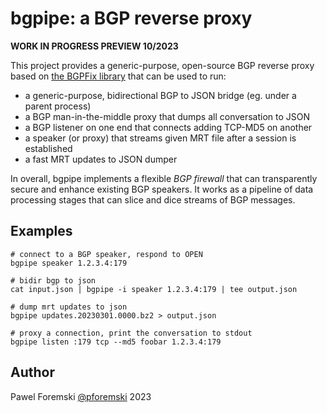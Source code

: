 # bgpipe: a BGP reverse proxy

**WORK IN PROGRESS PREVIEW 10/2023**

This project provides a generic-purpose, open-source BGP reverse proxy based on [the BGPFix library](https://github.com/bgpfix/bgpfix) that can be used to run:

 * a generic-purpose, bidirectional BGP to JSON bridge (eg. under a parent process)
 * a BGP man-in-the-middle proxy that dumps all conversation to JSON
 * a BGP listener on one end that connects adding TCP-MD5 on another
 * a speaker (or proxy) that streams given MRT file after a session is established
 * a fast MRT updates to JSON dumper
 
In overall, bgpipe implements a flexible *BGP firewall* that can transparently secure and enhance existing BGP speakers. It works as a pipeline of data processing stages that can slice and dice streams of BGP messages.

## Examples

```
# connect to a BGP speaker, respond to OPEN
bgpipe speaker 1.2.3.4:179

# bidir bgp to json
cat input.json | bgpipe -i speaker 1.2.3.4:179 | tee output.json

# dump mrt updates to json
bgpipe updates.20230301.0000.bz2 > output.json

# proxy a connection, print the conversation to stdout
bgpipe listen :179 tcp --md5 foobar 1.2.3.4:179
```

## Author
Pawel Foremski [@pforemski](https://twitter.com/pforemski) 2023
